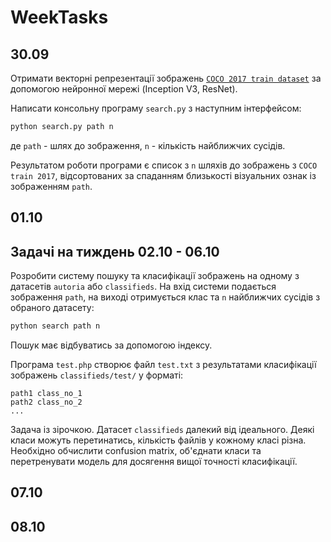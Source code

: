 # WeekTasks

## 30.09

Отримати векторні репрезентації зображень 
[`COCO 2017 train dataset`](http://images.cocodataset.org/zips/train2017.zip)
за допомогою нейронної мережі (Inception V3, ResNet). 

Написати консольну програму `search.py` з наступним інтерфейсом:
```bash
python search.py path n
```
де `path` - шлях до зображення, `n` - кількість найближчих сусідів.

Результатом роботи програми є список з `n` шляхів до зображень з `COCO train 2017`, 
відсортованих за спаданням близькості візуальних ознак із зображенням `path`.

## 01.10

## Задачі на тиждень 02.10 - 06.10

Розробити систему пошуку та класифікації зображень на одному з датасетів `autoria` або
`classifieds`. На вхід системи подається зображення `path`, на виході отримується
клас та `n` найближчих сусідів з обраного датасету:

```bash
python search path n
```
Пошук має відбуватись за допомогою індексу.

Програма `test.php` створює файл `test.txt` з результатами класифікації зображень 
`classifieds/test/` у форматі:
```text
path1 class_no_1
path2 class_no_2
...
```

Задача із зірочкою. Датасет `classifieds` далекий від ідеального. 
Деякі класи можуть перетинатись, кількість файлів у кожному класі різна.
Необхідно обчислити confusion matrix, об'єднати класи та перетренувати модель для 
досягення вищої точності класифікації.

## 07.10

## 08.10